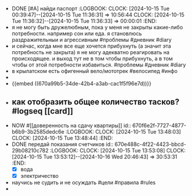 - DONE [#A] найди паспорт 
  :LOGBOOK:
  CLOCK: [2024-10-15 Tue 00:39:47]--[2024-10-15 Tue 11:36:31] =>  10:56:44
  CLOCK: [2024-10-15 Tue 11:36:32]--[2024-10-15 Tue 11:36:33] =>  00:00:01
  :END:
- я не могу быть дружелюбным, пока у меня не закрыты какие-либо потребности. например сон или еда. я становлюсь раздражительныи и агрессивным #проблемы #дневник #diary
- и сейчас, когда мне все еще хочется прибухнуть (а значит эта потребность не закрыта) я не могу адекватно реагировать на происходящее. и выход тут не в том чтобы прибухнуть, а в том чтобы от этой потребности избавиться. #проблемы #дневник #diary
- в крылатском есть офигенный вело/мототрек #велосипед #инфо
-
- {{embed ((670a99b5-34de-42b4-a3ab-cac1f5f96e7d))}}
- как отобразить общее количество тасков? #logseq [[card]]
	-
- NOW #[[доверенность на сдачу квартиры]]
  id:: 670f6e2f-7727-4877-b6b9-3b2585dedc6e
  :LOGBOOK:
  CLOCK: [2024-10-15 Tue 13:48:03]
  CLOCK: [2024-10-15 Tue 13:48:44]
  :END:
- DONE передай показания счетчиков
  id:: 670e488c-4f22-4423-bbcd-29b08210c782
  :LOGBOOK:
  CLOCK: [2024-10-15 Tue 13:53:08]
  CLOCK: [2024-10-15 Tue 13:53:12]--[2024-10-16 Wed 20:46:43] =>  30:53:31
  :END:
  * [x] вода
  * [x] электричество
- научись не судить и не осуждать #цели #правила #rules
-